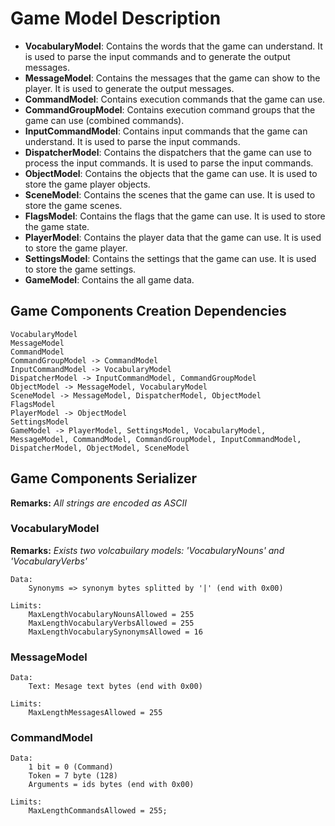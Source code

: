 # Game Model Description

- **VocabularyModel**: Contains the words that the game can understand. It is used to parse the input commands and to generate the output messages.
- **MessageModel**: Contains the messages that the game can show to the player. It is used to generate the output messages.
- **CommandModel**: Contains execution commands that the game can use.
- **CommandGroupModel**: Contains execution command groups that the game can use (combined commands).
- **InputCommandModel**: Contains input commands that the game can understand. It is used to parse the input commands.
- **DispatcherModel**: Contains the dispatchers that the game can use to process the input commands. It is used to parse the input commands.
- **ObjectModel**: Contains the objects that the game can use. It is used to store the game player objects.
- **SceneModel**: Contains the scenes that the game can use. It is used to store the game scenes.
- **FlagsModel**: Contains the flags that the game can use. It is used to store the game state.
- **PlayerModel**: Contains the player data that the game can use. It is used to store the game player.
- **SettingsModel**: Contains the settings that the game can use. It is used to store the game settings.
- **GameModel**: Contains the all game data.

## Game Components Creation Dependencies

    VocabularyModel
    MessageModel
    CommandModel
    CommandGroupModel -> CommandModel
    InputCommandModel -> VocabularyModel
    DispatcherModel -> InputCommandModel, CommandGroupModel
    ObjectModel -> MessageModel, VocabularyModel
    SceneModel -> MessageModel, DispatcherModel, ObjectModel
    FlagsModel
    PlayerModel -> ObjectModel
    SettingsModel
    GameModel -> PlayerModel, SettingsModel, VocabularyModel, MessageModel, CommandModel, CommandGroupModel, InputCommandModel, DispatcherModel, ObjectModel, SceneModel

## Game Components Serializer

**Remarks:** *All strings are encoded as ASCII*

### VocabularyModel

**Remarks:** *Exists two volcabuilary models: 'VocabularyNouns' and 'VocabularyVerbs'*

    Data:
        Synonyms => synonym bytes splitted by '|' (end with 0x00)

    Limits:
        MaxLengthVocabularyNounsAllowed = 255
        MaxLengthVocabularyVerbsAllowed = 255
        MaxLengthVocabularySynonymsAllowed = 16

### MessageModel

    Data:
        Text: Mesage text bytes (end with 0x00)

    Limits:
        MaxLengthMessagesAllowed = 255

### CommandModel

    Data:
        1 bit = 0 (Command)
        Token = 7 byte (128)
        Arguments = ids bytes (end with 0x00)

    Limits:
        MaxLengthCommandsAllowed = 255;
